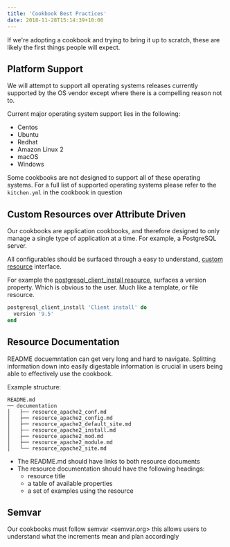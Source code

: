 ```yaml
---
title: 'Cookbook Best Practices'
date: 2018-11-28T15:14:39+10:00
---
```


If we're adopting a cookbook and trying to bring it up to scratch, these are likely the first things people will expect.

## Platform Support

We will attempt to support all operating systems releases currently supported by the OS vendor except where there is a compelling reason not to.

Current major operating system support lies in the following:

- Centos
- Ubuntu
- Redhat
- Amazon Linux 2
- macOS
- Windows

Some cookbooks are not designed to support all of these operating systems. For a full list of supported operating systems please refer to the `kitchen.yml` in the cookbook in question

## Custom Resources over Attribute Driven

Our cookbooks are application cookbooks, and therefore designed to only manage a single type of application at a time. For example, a PostgreSQL server.

All configurables should be surfaced through a easy to understand, [custom resource](https://docs.chef.io/custom_resources.html) interface.

For example the [postgresql_client_install resource](https://github.com/sous-chefs/postgresql/#postgresql_client_install), surfaces a version property. Which is obvious to the user. Much like a template, or file resource.

```ruby
postgresql_client_install 'Client install' do
  version '9.5'
end
```

## Resource Documentation

README docuemntation can get very long and hard to navigate. Splitting information down into easily digestable information is crucial in users being able to effectively use the cookbook.

Example structure:

```text
README.md
── documentation
│   ├── resource_apache2_conf.md
│   ├── resource_apache2_config.md
│   ├── resource_apache2_default_site.md
│   ├── resource_apache2_install.md
│   ├── resource_apache2_mod.md
│   ├── resource_apache2_module.md
│   └── resource_apache2_site.md
```

- The README.md should have links to both resource documents
- The resource documentation should have the following headings:
  - resource title
  - a table of available properties
  - a set of examples using the resource

## Semvar

Our cookbooks must follow semvar <semvar.org> this allows users to understand what the increments mean and plan accordingly
